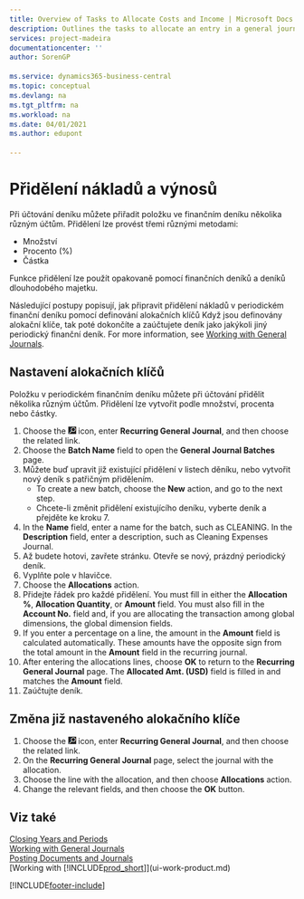```yaml
---
title: Overview of Tasks to Allocate Costs and Income | Microsoft Docs
description: Outlines the tasks to allocate an entry in a general journal to several different accounts when you post the journal.
services: project-madeira
documentationcenter: ''
author: SorenGP

ms.service: dynamics365-business-central
ms.topic: conceptual
ms.devlang: na
ms.tgt_pltfrm: na
ms.workload: na
ms.date: 04/01/2021
ms.author: edupont

---
```

# Přidělení nákladů a výnosů
Při účtování deníku můžete přiřadit položku ve finančním deníku několika různým účtům. Přidělení lze provést třemi různými metodami:

* Množství
* Procento (%)
* Částka

Funkce přidělení lze použít opakovaně pomocí finančních deníků a deníků dlouhodobého majetku.
<!--You can also distribute the cost or revenue of a line to an intercompany partner when you post a sales or purchase document. When you post the document, a line will be posted in your general journal, and a corresponding line will be created in the intercompany outbox.-->

Následující postupy popisují, jak připravit přidělení nákladů v periodickém finanční deníku pomocí definování alokačních klíčů Když jsou definovány alokační klíče, tak poté dokončíte a zaúčtujete deník jako jakýkoli jiný periodický finanční deník. For more information, see [Working with General Journals](ui-work-general-journals.md).

## Nastavení alokačních klíčů
Položku v periodickém finančním deníku můžete při účtování přidělit několika různým účtům. Přidělení lze vytvořit podle množství, procenta nebo částky.
1. Choose the ![Lightbulb that opens the Tell Me feature](media/ui-search/search_small.png "Tell me what you want to do") icon, enter **Recurring General Journal**, and then choose the related link.
2. Choose the **Batch Name** field to open the **General Journal Batches** page.
3. Můžete buď upravit již existující přidělení v listech děníku, nebo vytvořit nový deník s patřičným přidělením.
   * To create a new batch, choose the **New** action, and go to the next step.
   * Chcete-li změnit přidělení existujícího deníku, vyberte deník a přejděte ke kroku 7.
4. In the **Name** field, enter a name for the batch, such as CLEANING. In the **Description** field, enter a description, such as Cleaning Expenses Journal.
5. Až budete hotovi, zavřete stránku. Otevře se nový, prázdný periodický deník.
6. Vyplňte pole v hlavičce.
7. Choose the **Allocations** action.
8. Přidejte řádek pro každé přidělení. You must fill in either the **Allocation %**, **Allocation Quantity**, or **Amount** field. You must also fill in the **Account No.** field and, if you are allocating the transaction among global dimensions, the global dimension fields.
9. If you enter a percentage on a line, the amount in the **Amount** field is calculated automatically. These amounts have the opposite sign from the total amount in the **Amount** field in the recurring journal.
10. After entering the allocations lines, choose **OK** to return to the **Recurring General Journal** page. The **Allocated Amt. (USD)** field is filled in and matches the **Amount** field.
11. Zaúčtujte deník.

## Změna již nastaveného alokačního klíče
1. Choose the ![Lightbulb that opens the Tell Me feature](media/ui-search/search_small.png "Tell me what you want to do") icon, enter **Recurring General Journal**, and then choose the related link.
2. On the **Recurring General Journal** page, select the journal with the allocation.
3. Choose the line with the allocation, and then choose **Allocations** action.
4. Change the relevant fields, and then choose the **OK** button.

## Viz také
[Closing Years and Periods](year-close-years-periods.md)  
[Working with General Journals](ui-work-general-journals.md)    
[Posting Documents and Journals](ui-post-documents-journals.md)    
[Working with [!INCLUDE[prod_short](includes/prod_short.md)]](ui-work-product.md)


[!INCLUDE[footer-include](includes/footer-banner.md)]